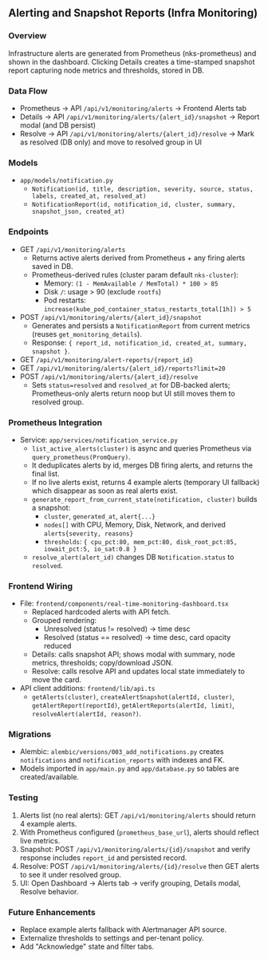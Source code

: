 ## Alerting and Snapshot Reports (Infra Monitoring)

### Overview
Infrastructure alerts are generated from Prometheus (nks-prometheus) and shown in the dashboard. Clicking Details creates a time-stamped snapshot report capturing node metrics and thresholds, stored in DB.

### Data Flow
- Prometheus → API `/api/v1/monitoring/alerts` → Frontend Alerts tab
- Details → API `/api/v1/monitoring/alerts/{alert_id}/snapshot` → Report modal (and DB persist)
- Resolve → API `/api/v1/monitoring/alerts/{alert_id}/resolve` → Mark as resolved (DB only) and move to resolved group in UI

### Models
- `app/models/notification.py`
  - `Notification(id, title, description, severity, source, status, labels, created_at, resolved_at)`
  - `NotificationReport(id, notification_id, cluster, summary, snapshot_json, created_at)`

### Endpoints
- GET `/api/v1/monitoring/alerts`
  - Returns active alerts derived from Prometheus + any firing alerts saved in DB.
  - Prometheus-derived rules (cluster param default `nks-cluster`):
    - Memory: `(1 - MemAvailable / MemTotal) * 100 > 85`
    - Disk `/`: usage > 90 (exclude `rootfs`)
    - Pod restarts: `increase(kube_pod_container_status_restarts_total[1h]) > 5`
- POST `/api/v1/monitoring/alerts/{alert_id}/snapshot`
  - Generates and persists a `NotificationReport` from current metrics (reuses `get_monitoring_details`).
  - Response: `{ report_id, notification_id, created_at, summary, snapshot }`.
- GET `/api/v1/monitoring/alert-reports/{report_id}`
- GET `/api/v1/monitoring/alerts/{alert_id}/reports?limit=20`
- POST `/api/v1/monitoring/alerts/{alert_id}/resolve`
  - Sets `status=resolved` and `resolved_at` for DB-backed alerts; Prometheus-only alerts return noop but UI still moves them to resolved group.

### Prometheus Integration
- Service: `app/services/notification_service.py`
  - `list_active_alerts(cluster)` is async and queries Prometheus via `query_prometheus(PromQuery)`.
  - It deduplicates alerts by id, merges DB firing alerts, and returns the final list.
  - If no live alerts exist, returns 4 example alerts (temporary UI fallback) which disappear as soon as real alerts exist.
  - `generate_report_from_current_state(notification, cluster)` builds a snapshot:
    - `cluster`, `generated_at`, `alert{...}`
    - `nodes[]` with CPU, Memory, Disk, Network, and derived `alerts{severity, reasons}`
    - `thresholds`: `{ cpu_pct:80, mem_pct:80, disk_root_pct:85, iowait_pct:5, io_sat:0.8 }`
  - `resolve_alert(alert_id)` changes DB `Notification.status` to `resolved`.

### Frontend Wiring
- File: `frontend/components/real-time-monitoring-dashboard.tsx`
  - Replaced hardcoded alerts with API fetch.
  - Grouped rendering:
    - Unresolved (status != resolved) → time desc
    - Resolved (status == resolved) → time desc, card opacity reduced
  - Details: calls snapshot API; shows modal with summary, node metrics, thresholds; copy/download JSON.
  - Resolve: calls resolve API and updates local state immediately to move the card.
- API client additions: `frontend/lib/api.ts`
  - `getAlerts(cluster)`, `createAlertSnapshot(alertId, cluster)`, `getAlertReport(reportId)`, `getAlertReports(alertId, limit)`, `resolveAlert(alertId, reason?)`.

### Migrations
- Alembic: `alembic/versions/003_add_notifications.py` creates `notifications` and `notification_reports` with indexes and FK.
- Models imported in `app/main.py` and `app/database.py` so tables are created/available.

### Testing
1. Alerts list (no real alerts): GET `/api/v1/monitoring/alerts` should return 4 example alerts.
2. With Prometheus configured (`prometheus_base_url`), alerts should reflect live metrics.
3. Snapshot: POST `/api/v1/monitoring/alerts/{id}/snapshot` and verify response includes `report_id` and persisted record.
4. Resolve: POST `/api/v1/monitoring/alerts/{id}/resolve` then GET alerts to see it under resolved group.
5. UI: Open Dashboard → Alerts tab → verify grouping, Details modal, Resolve behavior.

### Future Enhancements
- Replace example alerts fallback with Alertmanager API source.
- Externalize thresholds to settings and per-tenant policy.
- Add "Acknowledge" state and filter tabs.

